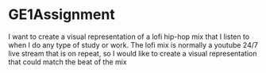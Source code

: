 # GE1Assignment

I want to create a visual representation of a lofi hip-hop mix that I listen to when I do any type of study or work. The lofi mix is normally a youtube 24/7 live stream that is on repeat, so I would like to create a visual representation that could match the beat of the mix
